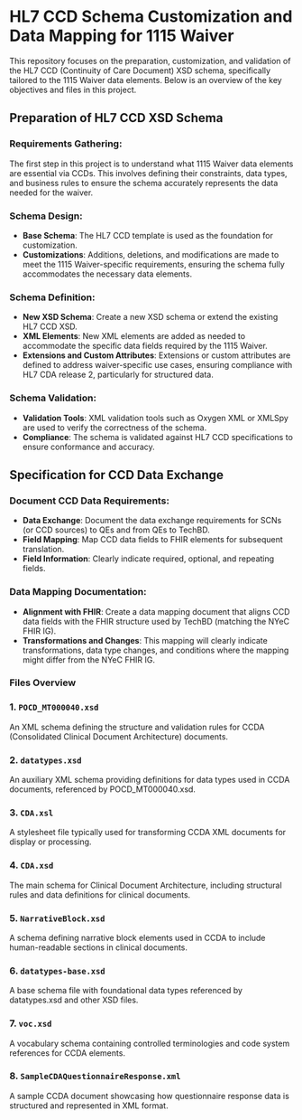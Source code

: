 # HL7 CCD Schema Customization and Data Mapping for 1115 Waiver

This repository focuses on the preparation, customization, and validation of the HL7 CCD (Continuity of Care Document) XSD schema, specifically tailored to the 1115 Waiver data elements. Below is an overview of the key objectives and files in this project.

## Preparation of HL7 CCD XSD Schema

### Requirements Gathering:
The first step in this project is to understand what 1115 Waiver data elements are essential via CCDs. This involves defining their constraints, data types, and business rules to ensure the schema accurately represents the data needed for the waiver.

### Schema Design:
- **Base Schema**: The HL7 CCD template is used as the foundation for customization.
- **Customizations**: Additions, deletions, and modifications are made to meet the 1115 Waiver-specific requirements, ensuring the schema fully accommodates the necessary data elements.

### Schema Definition:
- **New XSD Schema**: Create a new XSD schema or extend the existing HL7 CCD XSD.
- **XML Elements**: New XML elements are added as needed to accommodate the specific data fields required by the 1115 Waiver.
- **Extensions and Custom Attributes**: Extensions or custom attributes are defined to address waiver-specific use cases, ensuring compliance with HL7 CDA release 2, particularly for structured data.

### Schema Validation:
- **Validation Tools**: XML validation tools such as Oxygen XML or XMLSpy are used to verify the correctness of the schema.
- **Compliance**: The schema is validated against HL7 CCD specifications to ensure conformance and accuracy.

## Specification for CCD Data Exchange

### Document CCD Data Requirements:
- **Data Exchange**: Document the data exchange requirements for SCNs (or CCD sources) to QEs and from QEs to TechBD.
- **Field Mapping**: Map CCD data fields to FHIR elements for subsequent translation.
- **Field Information**: Clearly indicate required, optional, and repeating fields.

### Data Mapping Documentation:
- **Alignment with FHIR**: Create a data mapping document that aligns CCD data fields with the FHIR structure used by TechBD (matching the NYeC FHIR IG).
- **Transformations and Changes**: This mapping will clearly indicate transformations, data type changes, and conditions where the mapping might differ from the NYeC FHIR IG.

### Files Overview

### 1. `POCD_MT000040.xsd`
An XML schema defining the structure and validation rules for CCDA (Consolidated Clinical Document Architecture) documents.

### 2. `datatypes.xsd`
An auxiliary XML schema providing definitions for data types used in CCDA documents, referenced by POCD_MT000040.xsd.

### 3. `CDA.xsl`
A stylesheet file typically used for transforming CCDA XML documents for display or processing.

### 4. `CDA.xsd`
The main schema for Clinical Document Architecture, including structural rules and data definitions for clinical documents.

### 5. `NarrativeBlock.xsd`
A schema defining narrative block elements used in CCDA to include human-readable sections in clinical documents.

### 6. `datatypes-base.xsd`
A base schema file with foundational data types referenced by datatypes.xsd and other XSD files.

### 7. `voc.xsd`
A vocabulary schema containing controlled terminologies and code system references for CCDA elements.

### 8. `SampleCDAQuestionnaireResponse.xml`
A sample CCDA document showcasing how questionnaire response data is structured and represented in XML format.